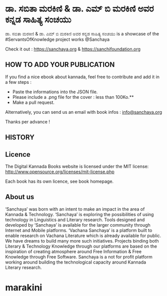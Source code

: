 # ಡಾ. ಸಬಿತಾ ಮರಕಿಣಿ & ಡಾ. ಎಮ್ ಬಿ ಮರಕಿಣಿ ಅವರ ಕನ್ನಡ ಸಾಹಿತ್ಯ ಸಂಚಯು

ಡಾ. ಸಬಿತಾ ಮರಕಿಣಿ & ಡಾ. ಎಮ್ ಬಿ ಮರಕಿಣಿ ಅವರ ಕನ್ನಡ ಸಾಹಿತ್ಯ ಸಂಚಯು is a showcase of the #ServantsOfKnowledge project works @Sanchaya

Check it out : https://sanchaya.org & https://sanchifoundation.org

## HOW TO ADD YOUR PUBLICATION

If you find a nice ebook about kannada, feel free to contribute and add it in a few steps :

- Paste the informations into the JSON file.
- Please include a .png file for the cover : less than 100Ko.**
- Make a pull request.

Alternatively, you can send us an email with book infos : info@sanchaya.org

Thanks per advance !

## HISTORY


## Licence

The Digital Kannada Books website is licensed under the MIT license: http://www.opensource.org/licenses/mit-license.php

Each book has its own licence, see book homepage.

## About us
‘Sanchaya’ was born with an intent to make an impact in the area of Kannada & Technology. ‘Sanchaya’ is exploring the possibilities of using technology in Linguistics and Literary research. Tools designed and developed by ‘Sanchaya’ is available for the larger community through Internet and Mobile platforms. ‘Vachana Sanchaya’ is a platform built to enable research on Vachana Literature which is already available for public. We have dreams to build many more such initiatives. Projects binding both Literary & Technology Knowledge through our platforms are based on the inspiration of creating atmosphere around Free Information & Free Knowledge through Free Software. Sanchaya is a not for profit platform working around building the technological capacity around Kannada Literary research.
# marakini
